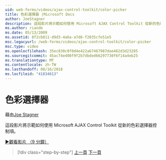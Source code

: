 ```yaml
---
uid: web-forms/videos/ajax-control-toolkit/color-picker
title: 色彩選擇器 |Microsoft Docs
author: JoeStagner
description: 這段影片將示範如何使用 Microsoft AJAX Control Toolkit 從新的色彩選擇器控制項。
ms.author: riande
ms.date: 05/13/2009
ms.assetid: 8f2cb811-d9d3-4a6a-a7d6-f2035cfe51e5
msc.legacyurl: /web-forms/videos/ajax-control-toolkit/color-picker
msc.type: video
ms.openlocfilehash: 35ec830c0f0d4e422a67467987dae462d3d23285
ms.sourcegitcommit: 45ac74e400f9f2b7dbded66297730f6f14a4eb25
ms.translationtype: MT
ms.contentlocale: zh-TW
ms.lasthandoff: 08/16/2018
ms.locfileid: "41834613"
---
```

<a name="color-picker"></a>色彩選擇器
====================
藉由[Joe Stagner](https://github.com/JoeStagner)

這段影片將示範如何使用 Microsoft AJAX Control Toolkit 從新的色彩選擇器控制項。

[&#9654;觀看影片 （9 分鐘）](https://channel9.msdn.com/Blogs/ASP-NET-Site-Videos/color-picker)

> [!div class="step-by-step"]
> [上一頁](control-extenders.md)
> [下一頁](combo-box.md)
